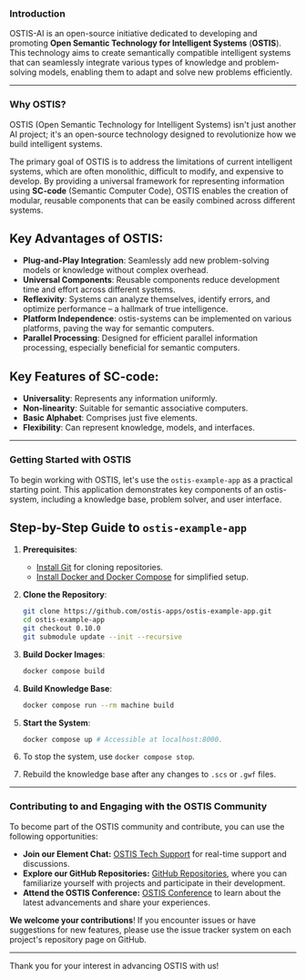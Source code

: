 ### Introduction

OSTIS-AI is an open-source initiative dedicated to developing and promoting **Open Semantic Technology for Intelligent Systems** (**OSTIS**). This technology aims to create semantically compatible intelligent systems that can seamlessly integrate various types of knowledge and problem-solving models, enabling them to adapt and solve new problems efficiently.

---

### Why OSTIS?

OSTIS (Open Semantic Technology for Intelligent Systems) isn't just another AI project; it's an open-source technology designed to revolutionize how we build intelligent systems. 

The primary goal of OSTIS is to address the limitations of current intelligent systems, which are often monolithic, difficult to modify, and expensive to develop. By providing a universal framework for representing information using **SC-code** (Semantic Computer Code), OSTIS enables the creation of modular, reusable components that can be easily combined across different systems.

## Key Advantages of OSTIS:

- **Plug-and-Play Integration**: Seamlessly add new problem-solving models or knowledge without complex overhead.
- **Universal Components**: Reusable components reduce development time and effort across different systems.
- **Reflexivity**: Systems can analyze themselves, identify errors, and optimize performance – a hallmark of true intelligence.
- **Platform Independence**: ostis-systems can be implemented on various platforms, paving the way for semantic computers.
- **Parallel Processing**: Designed for efficient parallel information processing, especially beneficial for semantic computers.

## Key Features of SC-code:

- **Universality**: Represents any information uniformly.
- **Non-linearity**: Suitable for semantic associative computers.
- **Basic Alphabet**: Comprises just five elements.
- **Flexibility**: Can represent knowledge, models, and interfaces.

---

### Getting Started with OSTIS

To begin working with OSTIS, let's use the `ostis-example-app` as a practical starting point. This application demonstrates key components of an ostis-system, including a knowledge base, problem solver, and user interface.

## Step-by-Step Guide to `ostis-example-app`

1. **Prerequisites**:
   
   - [Install Git](https://git-scm.com/book/en/v2/Getting-Started-Installing-Git) for cloning repositories.
   - [Install Docker and Docker Compose](https://www.docker.com/get-started) for simplified setup.

2. **Clone the Repository**:
   
   ```sh
   git clone https://github.com/ostis-apps/ostis-example-app.git
   cd ostis-example-app
   git checkout 0.10.0
   git submodule update --init --recursive
   ```

3. **Build Docker Images**:
   
   ```sh
   docker compose build
   ```

4. **Build Knowledge Base**:
   
   ```sh
   docker compose run --rm machine build
   ```

5. **Start the System**:
   
   ```sh
   docker compose up # Accessible at localhost:8000.
   ```
   
6. To stop the system, use `docker compose stop`.
   
7. Rebuild the knowledge base after any changes to `.scs` or `.gwf` files.

---

### Contributing to and Engaging with the OSTIS Community

To become part of the OSTIS community and contribute, you can use the following opportunities:

- **Join our Element Chat:** [OSTIS Tech Support](https://app.element.io/#/room/#ostis_tech_support:matrix.org) for real-time support and discussions.
- **Explore our GitHub Repositories:** [GitHub Repositories](https://github.com/ostis-ai), where you can familiarize yourself with projects and participate in their development.
- **Attend the OSTIS Conference:** [OSTIS Conference](http://conf.ostis.net/en/ostis-conference/) to learn about the latest advancements and share your experiences.

**We welcome your contributions**! If you encounter issues or have suggestions for new features, please use the issue tracker system on each project's repository page on GitHub.

---

Thank you for your interest in advancing OSTIS with us!
